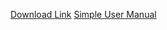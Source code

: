 <a href="https://drive.google.com/file/d/1dmPG2C6lFswMPAy43hZlRavThoaRNnxT/view?usp=sharing">Download Link</a>
<a href="https://github.com/zhengheetong/PLC_SQL_Control/blob/master/User%20Manual.docx">Simple User Manual</a>
